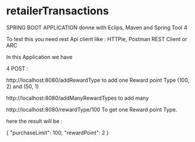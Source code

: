 # retailerTransactions 
SPRING BOOT APPLICATION donne with Eclips, Maven and Spring Tool 4

To test this you need rest Api client like : HTTPie, Postman REST Client or ARC

In this Application we have 

4 POST :

http://localhost:8080/addRewardType to add one Reward point Type (100, 2) and (50, 1)

http://localhost:8080/addManyRewardTypes   to add many

http://localhost:8080/rewardType/100 To get one Reward point Type.

here the result will be :

{
"purchaseLimit": 100,
"rewardPoint": 2
}

